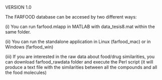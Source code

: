 VERSION 1.0

The FARFOOD database can be accesed by two different ways:

  (i) You can run farfood.mlapp in MATLAB with data_tesis8.mat within the same folder.
  
  (ii) You can run the standalone application in Linux (farfood_mac) or in Windows (farfood_win)
  
  (iii) If you are interested in the raw data about food/drug similarities, you can download farfood_rawdata folder and execute the Perl script (it will produce a text file with the similarities between all the compounds and all the food molecules)
